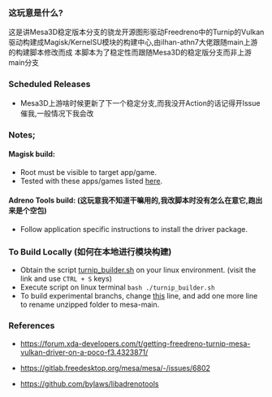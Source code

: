 ### 这玩意是什么?
这是讲Mesa3D稳定版本分支的骁龙开源图形驱动Freedreno中的Turnip的Vulkan驱动构建成Magisk/KernelSU模块的构建中心,由ilhan-athn7大佬跟随main上游的构建脚本修改而成
本脚本为了稳定性而跟随Mesa3D的稳定版分支而非上游main分支

### Scheduled Releases
- Mesa3D上游啥时候更新了下一个稳定分支,而我没开Action的话记得开Issue催我,一般情况下我会改

### Notes;

#### Magisk build:
- Root must be visible to target app/game.
- Tested with these apps/games listed [here](list.md).

#### Adreno Tools build: (这玩意我不知道干嘛用的,我改脚本时没有怎么在意它,跑出来是个空包)
- Follow application specific instructions to install the driver package.

### To Build Locally (如何在本地进行模块构建)
- Obtain the script [turnip_builder.sh](https://raw.githubusercontent.com/ilhan-athn7/freedreno_turnip-CI/main/turnip_builder.sh) on your linux environment. (visit the link and use ```CTRL + S``` keys)
- Execute script on linux terminal ```bash ./turnip_builder.sh```
- To build experimental branchs, change [this](https://github.com/ilhan-athn7/freedreno_turnip-CI/blob/6ef9860e7b755b8b7a83e4ecd398b355a56f9d49/turnip_builder.sh#L11) line, and add one more line to rename unzipped folder to mesa-main.

### References

- https://forum.xda-developers.com/t/getting-freedreno-turnip-mesa-vulkan-driver-on-a-poco-f3.4323871/

- https://gitlab.freedesktop.org/mesa/mesa/-/issues/6802

- https://github.com/bylaws/libadrenotools
